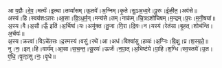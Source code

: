

  
आ य॒ज्ञैः।दे॒व॒।मर्त्यः॑।इ॒त्था।तव्यां॑सम्।ऊ॒तये॑।अ॒ग्निम्।कृ॒ते।सु॒ऽअ॒ध्व॒रे।पू॒रुः।ई॒ळी॒त॒।अव॑से॥  
अस्य॑।हि।स्वय॑शःऽतरः।आ॒सा।वि॒ऽध॒र्म॒न्।मन्य॑से।तम्।नाक॑म्।चि॒त्रऽशो॑चिषम्।म॒न्द्रम्।प॒रः।म॒नी॒षया॑॥  
अ॒स्य।वै।अ॒सौ।ऊँ॒ इति॑।अ॒र्चिषा॑।यः।अयु॑क्त।तु॒जा।गि॒रा।दि॒वः।न।यस्य॑।रेत॑सा।बृ॒हत्।शोच॑न्ति।अ॒र्चयः॑॥  
अ॒स्य।क्रत्वा॑।विऽचे॑तसः।द॒स्मस्य॑।वसु॑।रथे॑।आ।अध॑।विश्वा॑सु।हव्यः॑।अ॒ग्निः।वि॒क्षु।प्र।श॒स्य॒ते॒॥  
नु।नः॒।इत्।हि।वार्य॑म्।आ॒सा।स॒च॒न्त॒।सू॒रयः॑।ऊर्जः॑।न॒पा॒त्।अ॒भिष्ट॑ये।पा॒हि।श॒ग्धि।स्व॒स्तये॑।उ॒त।ए॒धि॒।पृ॒त्ऽसु।नः॒।वृ॒धे॥  
